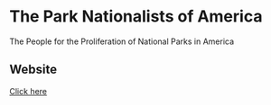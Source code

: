 # The Park Nationalists of America
The People for the Proliferation of National Parks in America

## Website
[Click here](https://casprice.github.io/park-nationalists)
